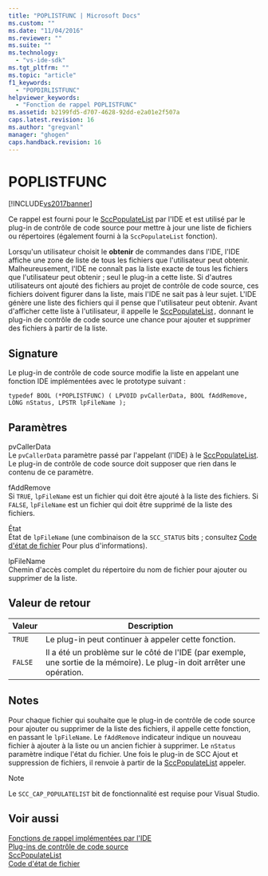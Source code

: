 ```yaml
---
title: "POPLISTFUNC | Microsoft Docs"
ms.custom: ""
ms.date: "11/04/2016"
ms.reviewer: ""
ms.suite: ""
ms.technology: 
  - "vs-ide-sdk"
ms.tgt_pltfrm: ""
ms.topic: "article"
f1_keywords: 
  - "POPDIRLISTFUNC"
helpviewer_keywords: 
  - "Fonction de rappel POPLISTFUNC"
ms.assetid: b2199fd5-d707-4628-92dd-e2a01e2f507a
caps.latest.revision: 16
ms.author: "gregvanl"
manager: "ghogen"
caps.handback.revision: 16
---
```

# POPLISTFUNC
[!INCLUDE[vs2017banner](../code-quality/includes/vs2017banner.md)]

Ce rappel est fourni pour le [SccPopulateList](../extensibility/sccpopulatelist-function.md) par l'IDE et est utilisé par le plug\-in de contrôle de code source pour mettre à jour une liste de fichiers ou répertoires \(également fourni à la `SccPopulateList` fonction\).  
  
 Lorsqu'un utilisateur choisit le **obtenir** de commandes dans l'IDE, l'IDE affiche une zone de liste de tous les fichiers que l'utilisateur peut obtenir. Malheureusement, l'IDE ne connaît pas la liste exacte de tous les fichiers que l'utilisateur peut obtenir ; seul le plug\-in a cette liste. Si d'autres utilisateurs ont ajouté des fichiers au projet de contrôle de code source, ces fichiers doivent figurer dans la liste, mais l'IDE ne sait pas à leur sujet. L'IDE génère une liste des fichiers qui il pense que l'utilisateur peut obtenir. Avant d'afficher cette liste à l'utilisateur, il appelle le [SccPopulateList](../extensibility/sccpopulatelist-function.md)`,` donnant le plug\-in de contrôle de code source une chance pour ajouter et supprimer des fichiers à partir de la liste.  
  
## Signature  
 Le plug\-in de contrôle de code source modifie la liste en appelant une fonction IDE implémentées avec le prototype suivant :  
  
```cpp#  
typedef BOOL (*POPLISTFUNC) ( LPVOID pvCallerData, BOOL fAddRemove, LONG nStatus, LPSTR lpFileName );  
```  
  
## Paramètres  
 pvCallerData  
 Le `pvCallerData` paramètre passé par l'appelant \(l'IDE\) à le [SccPopulateList](../extensibility/sccpopulatelist-function.md). Le plug\-in de contrôle de code source doit supposer que rien dans le contenu de ce paramètre.  
  
 fAddRemove  
 Si `TRUE`, `lpFileName` est un fichier qui doit être ajouté à la liste des fichiers. Si `FALSE`, `lpFileName` est un fichier qui doit être supprimé de la liste des fichiers.  
  
 État  
 État de `lpFileName` \(une combinaison de la `SCC_STATUS` bits ; consultez [Code d'état de fichier](../extensibility/file-status-code-enumerator.md) Pour plus d'informations\).  
  
 lpFileName  
 Chemin d'accès complet du répertoire du nom de fichier pour ajouter ou supprimer de la liste.  
  
## Valeur de retour  
  
|Valeur|Description|  
|------------|-----------------|  
|`TRUE`|Le plug\-in peut continuer à appeler cette fonction.|  
|`FALSE`|Il a été un problème sur le côté de l'IDE \(par exemple, une sortie de la mémoire\). Le plug\-in doit arrêter une opération.|  
  
## Notes  
 Pour chaque fichier qui souhaite que le plug\-in de contrôle de code source pour ajouter ou supprimer de la liste des fichiers, il appelle cette fonction, en passant le `lpFileName`. Le `fAddRemove` indicateur indique un nouveau fichier à ajouter à la liste ou un ancien fichier à supprimer. Le `nStatus` paramètre indique l'état du fichier. Une fois le plug\-in de SCC Ajout et suppression de fichiers, il renvoie à partir de la [SccPopulateList](../extensibility/sccpopulatelist-function.md) appeler.  
  
> [!NOTE]
>  Le `SCC_CAP_POPULATELIST` bit de fonctionnalité est requise pour Visual Studio.  
  
## Voir aussi  
 [Fonctions de rappel implémentées par l'IDE](../extensibility/callback-functions-implemented-by-the-ide.md)   
 [Plug\-ins de contrôle de code source](../extensibility/source-control-plug-ins.md)   
 [SccPopulateList](../extensibility/sccpopulatelist-function.md)   
 [Code d'état de fichier](../extensibility/file-status-code-enumerator.md)